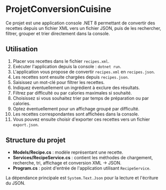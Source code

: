 # ProjetConversionCuisine

Ce projet est une application console .NET 8 permettant de convertir des recettes depuis un fichier XML vers un fichier JSON, puis de les rechercher, filtrer, grouper et trier directement dans la console.

## Utilisation

1. Placer vos recettes dans le fichier `recipes.xml`.
2. Exécuter l'application depuis la console : `dotnet run`.
3. L'application vous propose de convertir `recipes.xml` en `recipes.json`.
4. Les recettes sont ensuite chargées depuis `recipes.json`.
5. Saisissez un mot-clé pour filtrer les recettes.
6. Indiquez éventuellement un ingrédient à exclure des résultats.
7. Filtrez par difficulté ou par calories maximales si souhaité.
8. Choisissez si vous souhaitez trier par temps de préparation ou par calories.
9. Optez éventuellement pour un affichage groupé par difficulté.
10. Les recettes correspondantes sont affichées dans la console.
11. Vous pouvez ensuite choisir d'exporter ces recettes vers un fichier `export.json`.

## Structure du projet

- **Models/Recipe.cs** : modèle représentant une recette.
- **Services/RecipeService.cs** : contient les méthodes de chargement, recherche, tri, affichage et conversion XML -> JSON.
- **Program.cs** : point d'entrée de l'application utilisant `RecipeService`.

La dépendance principale est `System.Text.Json` pour la lecture et l'écriture du JSON.